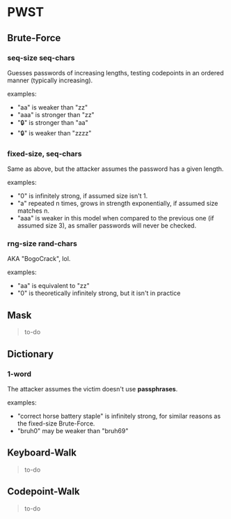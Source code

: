 # PWST

## Brute-Force

### seq-size seq-chars
Guesses passwords of increasing lengths, testing codepoints in an ordered manner (typically increasing).

examples:
- "aa" is weaker than "zz"
- "aaa" is stronger than "zz"
- "🔒" is stronger than "aa"
- "🔒" is weaker than "zzzz"

### fixed-size, seq-chars
Same as above, but the attacker assumes the password has a given length.

examples:
- "0" is infinitely strong, if assumed size isn't 1.
- "a" repeated n times, grows in strength exponentially, if assumed size matches n.
- "aaa" is weaker in this model when compared to the previous one (if assumed size 3), as smaller passwords will never be checked.

### rng-size rand-chars
AKA "BogoCrack", lol.

examples:
- "aa" is equivalent to "zz"
- "0" is theoretically infinitely strong, but it isn't in practice


## Mask
> to-do


## Dictionary

### 1-word
The attacker assumes the victim doesn't use **passphrases**.

examples:
- "correct horse battery staple" is infinitely strong, for similar reasons as the fixed-size Brute-Force.
- "bruh0" may be weaker than "bruh69"

## Keyboard-Walk
> to-do

## Codepoint-Walk
> to-do
